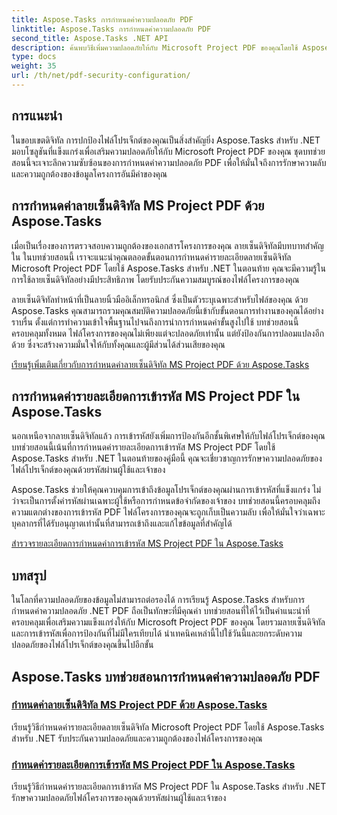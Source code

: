 ```yaml
---
title: Aspose.Tasks การกำหนดค่าความปลอดภัย PDF
linktitle: Aspose.Tasks การกำหนดค่าความปลอดภัย PDF
second_title: Aspose.Tasks .NET API
description: ค้นพบวิธีเพิ่มความปลอดภัยให้กับ Microsoft Project PDF ของคุณโดยใช้ Aspose.Tasks สำหรับ .NET เรียนรู้เทคนิคลายเซ็นดิจิทัลและการเข้ารหัส
type: docs
weight: 35
url: /th/net/pdf-security-configuration/
---
```

## การแนะนำ

ในขอบเขตดิจิทัล การปกป้องไฟล์โปรเจ็กต์ของคุณเป็นสิ่งสำคัญยิ่ง Aspose.Tasks สำหรับ .NET มอบโซลูชันที่แข็งแกร่งเพื่อเสริมความปลอดภัยให้กับ Microsoft Project PDF ของคุณ ชุดบทช่วยสอนนี้จะเจาะลึกความซับซ้อนของการกำหนดค่าความปลอดภัย PDF เพื่อให้มั่นใจถึงการรักษาความลับและความถูกต้องของข้อมูลโครงการอันมีค่าของคุณ

## การกำหนดค่าลายเซ็นดิจิทัล MS Project PDF ด้วย Aspose.Tasks

เมื่อเป็นเรื่องของการตรวจสอบความถูกต้องของเอกสารโครงการของคุณ ลายเซ็นดิจิทัลมีบทบาทสำคัญใน ในบทช่วยสอนนี้ เราจะแนะนำคุณตลอดขั้นตอนการกำหนดค่ารายละเอียดลายเซ็นดิจิทัล Microsoft Project PDF โดยใช้ Aspose.Tasks สำหรับ .NET ในตอนท้าย คุณจะมีความรู้ในการใช้ลายเซ็นดิจิทัลอย่างมีประสิทธิภาพ โดยรับประกันความสมบูรณ์ของไฟล์โครงการของคุณ

ลายเซ็นดิจิทัลทำหน้าที่เป็นลายนิ้วมืออิเล็กทรอนิกส์ ซึ่งเป็นตัวระบุเฉพาะสำหรับไฟล์ของคุณ ด้วย Aspose.Tasks คุณสามารถรวมคุณสมบัติความปลอดภัยนี้เข้ากับขั้นตอนการทำงานของคุณได้อย่างราบรื่น ตั้งแต่การทำความเข้าใจพื้นฐานไปจนถึงการนำการกำหนดค่าขั้นสูงไปใช้ บทช่วยสอนนี้ครอบคลุมทั้งหมด ไฟล์โครงการของคุณไม่เพียงแต่จะปลอดภัยเท่านั้น แต่ยังป้องกันการปลอมแปลงอีกด้วย ซึ่งจะสร้างความมั่นใจให้กับทั้งคุณและผู้มีส่วนได้ส่วนเสียของคุณ

[เรียนรู้เพิ่มเติมเกี่ยวกับการกำหนดค่าลายเซ็นดิจิทัล MS Project PDF ด้วย Aspose.Tasks](./pdf-digital-signature-details/)

## การกำหนดค่ารายละเอียดการเข้ารหัส MS Project PDF ใน Aspose.Tasks

นอกเหนือจากลายเซ็นดิจิทัลแล้ว การเข้ารหัสยังเพิ่มการป้องกันอีกชั้นพิเศษให้กับไฟล์โปรเจ็กต์ของคุณ บทช่วยสอนนี้เน้นที่การกำหนดค่ารายละเอียดการเข้ารหัส MS Project PDF โดยใช้ Aspose.Tasks สำหรับ .NET ในตอนท้ายของคู่มือนี้ คุณจะเชี่ยวชาญการรักษาความปลอดภัยของไฟล์โปรเจ็กต์ของคุณด้วยรหัสผ่านผู้ใช้และเจ้าของ

Aspose.Tasks ช่วยให้คุณควบคุมการเข้าถึงข้อมูลโปรเจ็กต์ของคุณผ่านการเข้ารหัสที่แข็งแกร่ง ไม่ว่าจะเป็นการตั้งค่ารหัสผ่านเฉพาะผู้ใช้หรือการกำหนดข้อจำกัดของเจ้าของ บทช่วยสอนนี้ครอบคลุมถึงความแตกต่างของการเข้ารหัส PDF ไฟล์โครงการของคุณจะถูกเก็บเป็นความลับ เพื่อให้มั่นใจว่าเฉพาะบุคลากรที่ได้รับอนุญาตเท่านั้นที่สามารถเข้าถึงและแก้ไขข้อมูลที่สำคัญได้

[สำรวจรายละเอียดการกำหนดค่าการเข้ารหัส MS Project PDF ใน Aspose.Tasks](./pdf-encryption-details/)

## บทสรุป

ในโลกที่ความปลอดภัยของข้อมูลไม่สามารถต่อรองได้ การเรียนรู้ Aspose.Tasks สำหรับการกำหนดค่าความปลอดภัย .NET PDF ถือเป็นทักษะที่มีคุณค่า บทช่วยสอนที่ให้ไว้เป็นคำแนะนำที่ครอบคลุมเพื่อเสริมความแข็งแกร่งให้กับ Microsoft Project PDF ของคุณ โดยรวมลายเซ็นดิจิทัลและการเข้ารหัสเพื่อการป้องกันที่ไม่มีใครเทียบได้ นำเทคนิคเหล่านี้ไปใช้วันนี้และยกระดับความปลอดภัยของไฟล์โปรเจ็กต์ของคุณขึ้นไปอีกขั้น

## Aspose.Tasks บทช่วยสอนการกำหนดค่าความปลอดภัย PDF
### [กำหนดค่าลายเซ็นดิจิทัล MS Project PDF ด้วย Aspose.Tasks](./pdf-digital-signature-details/)
เรียนรู้วิธีกำหนดค่ารายละเอียดลายเซ็นดิจิทัล Microsoft Project PDF โดยใช้ Aspose.Tasks สำหรับ .NET รับประกันความปลอดภัยและความถูกต้องของไฟล์โครงการของคุณ
### [กำหนดค่ารายละเอียดการเข้ารหัส MS Project PDF ใน Aspose.Tasks](./pdf-encryption-details/)
เรียนรู้วิธีกำหนดค่ารายละเอียดการเข้ารหัส MS Project PDF ใน Aspose.Tasks สำหรับ .NET รักษาความปลอดภัยไฟล์โครงการของคุณด้วยรหัสผ่านผู้ใช้และเจ้าของ